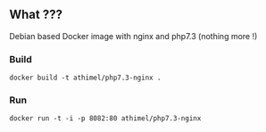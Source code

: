 ## What ???

Debian based Docker image with nginx and php7.3 (nothing more !)

### Build

```
docker build -t athimel/php7.3-nginx .
```

### Run

```
docker run -t -i -p 8082:80 athimel/php7.3-nginx
```


